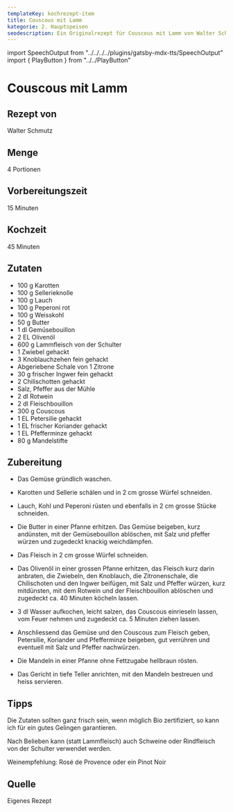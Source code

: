 ```yaml
---
templateKey: kochrezept-item
title: Couscous mit Lamm
kategorie: 2. Hauptspeisen
seodescription: Ein Originalrezept für Couscous mit Lamm von Walter Schmutz.
---
```

import SpeechOutput from "../../../../plugins/gatsby-mdx-tts/SpeechOutput"
import { PlayButton } from "../../PlayButton"

<SpeechOutput id="kochrezept-walter-schmutz-couscous-lamm" customPlayButton={PlayButton}>

# Couscous mit Lamm

## Rezept von

Walter Schmutz

## Menge

4 Portionen

## Vorbereitungszeit

15 Minuten

## Kochzeit

45 Minuten


## Zutaten

* 100 g Karotten 
* 100 g Sellerieknolle 
* 100 g Lauch 
* 100 g Peperoni rot 
* 100 g Weisskohl 
* 50 g Butter 
* 1 dl Gemüsebouillon 
* 2 EL Olivenöl 
* 600 g Lammfleisch von der Schulter 
* 1 Zwiebel gehackt 
* 3 Knoblauchzehen fein gehackt 
* Abgeriebene Schale von 1 Zitrone 
* 30 g frischer Ingwer fein gehackt 
* 2 Chilischotten gehackt 
* Salz, Pfeffer aus der Mühle 
* 2 dl Rotwein 
* 2 dl Fleischbouillon 
* 300 g Couscous 
* 1 EL Petersilie gehackt 
* 1 EL frischer Koriander gehackt 
* 1 EL Pfefferminze gehackt 
* 80 g Mandelstifte 

## Zubereitung

* Das Gemüse gründlich waschen. 

* Karotten und Sellerie schälen und in 2 cm grosse Würfel schneiden. 

* Lauch, Kohl und Peperoni rüsten und ebenfalls in 2 cm grosse Stücke schneiden. 
* Die Butter in einer Pfanne erhitzen. Das Gemüse beigeben, kurz andünsten, mit der Gemüsebouillon ablöschen, mit Salz und pfeffer würzen und zugedeckt knackig weichdämpfen. 
* Das Fleisch in 2 cm grosse Würfel schneiden. 
* Das Olivenöl in einer grossen Pfanne erhitzen, das Fleisch kurz darin anbraten, die Zwiebeln, den Knoblauch, die Zitronenschale, die Chilischoten und den Ingwer beifügen, mit Salz und Pfeffer würzen, kurz mitdünsten, mit dem Rotwein und der Fleischbouillon ablöschen und zugedeckt ca. 40 Minuten köcheln lassen. 
* 3 dl Wasser aufkochen, leicht salzen, das Couscous einrieseln lassen, vom Feuer nehmen und zugedeckt ca. 5 Minuten ziehen lassen. 
* Anschliessend das Gemüse und den Couscous zum Fleisch geben, Petersilie, Koriander und Pfefferminze beigeben, gut verrühren und eventuell mit Salz und Pfeffer nachwürzen.  
* Die Mandeln in einer Pfanne ohne Fettzugabe hellbraun rösten. 
* Das Gericht in tiefe Teller anrichten, mit den Mandeln bestreuen und heiss servieren.

## Tipps

Die Zutaten sollten ganz frisch sein, wenn möglich Bio zertifiziert, so kann ich für ein gutes Gelingen garantieren. 

Nach Belieben kann (statt Lammfleisch) auch Schweine oder Rindfleisch von der Schulter verwendet werden.

Weinempfehlung: Rosé de Provence oder ein Pinot Noir

## Quelle

Eigenes Rezept

</SpeechOutput>